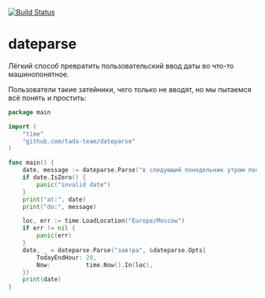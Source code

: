 [![Build Status](https://travis-ci.org/github/tada-team/dateparse.png)](https://travis-ci.org/github/tada-team/dateparse)

# dateparse

Лёгкий способ превратить пользовательский ввод даты во что-то машинопонятное.

Пользователи такие затейники, чего только не вводят, но мы пытаемся всё понять и простить:

```go
package main 

import (
    "time"
    "github.com/tada-team/dateparse"
)

func main() {
    date, message := dateparse.Parse("в следующий понедельник утром посмотреть код", nil)
    if date.IsZero() {
        panic("invalid date")
    }
    print("at:", date)
    print("do:", message)

    loc, err := time.LoadLocation("Europe/Moscow")
    if err != nil {
        panic(err)
    } 
    date, _ = dateparse.Parse("завтра", &dateparse.Opts{
        TodayEndHour: 20,
        Now:          time.Now().In(loc),
    })
    print(date)
}
```
